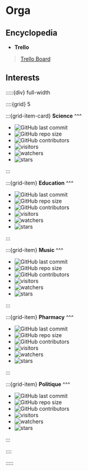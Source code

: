 # Orga

## Encyclopedia

- **Trello**

<blockquote class="trello-board-compact">
  <a href="https://trello.com/b/6fSWY6uW/nb-master">Trello Board</a>
</blockquote>

## Interests

:::::{div} full-width

::::{grid} 5

:::{grid-item-card}
**Science**
^^^

- ![GitHub last commit](https://img.shields.io/github/last-commit/Deugz/nb-master?color=green&style=plastic) 
- ![GitHub repo size](https://img.shields.io/github/repo-size/Deugz/nb-master?color=yellow&style=plastic) 
- ![GitHub contributors](https://img.shields.io/github/contributors/Deugz/nb-master?color=red&style=plastic) 
- ![visitors](https://page-views.glitch.me/badge?page_id=https://deugz.github.io/nb-master/_build/html/intro.html) 
- ![watchers](https://img.shields.io/github/watchers/Deugz/nb-master?style=social) 
- ![stars](https://img.shields.io/github/stars/Deugz/nb-master?style=social)


:::

:::{grid-item}
**Education**
^^^

- ![GitHub last commit](https://img.shields.io/github/last-commit/Deugz/nb-master?color=green&style=plastic) 
- ![GitHub repo size](https://img.shields.io/github/repo-size/Deugz/nb-master?color=yellow&style=plastic) 
- ![GitHub contributors](https://img.shields.io/github/contributors/Deugz/nb-master?color=red&style=plastic) 
- ![visitors](https://page-views.glitch.me/badge?page_id=https://deugz.github.io/nb-master/_build/html/intro.html) 
- ![watchers](https://img.shields.io/github/watchers/Deugz/nb-master?style=social) 
- ![stars](https://img.shields.io/github/stars/Deugz/nb-master?style=social)


:::

:::{grid-item}
**Music**
^^^

- ![GitHub last commit](https://img.shields.io/github/last-commit/Deugz/nb-master?color=green&style=plastic) 
- ![GitHub repo size](https://img.shields.io/github/repo-size/Deugz/nb-master?color=yellow&style=plastic) 
- ![GitHub contributors](https://img.shields.io/github/contributors/Deugz/nb-master?color=red&style=plastic) 
- ![visitors](https://page-views.glitch.me/badge?page_id=https://deugz.github.io/nb-master/_build/html/intro.html) 
- ![watchers](https://img.shields.io/github/watchers/Deugz/nb-master?style=social) 
- ![stars](https://img.shields.io/github/stars/Deugz/nb-master?style=social)


:::

:::{grid-item}
**Pharmacy**
^^^

- ![GitHub last commit](https://img.shields.io/github/last-commit/Deugz/nb-master?color=green&style=plastic) 
- ![GitHub repo size](https://img.shields.io/github/repo-size/Deugz/nb-master?color=yellow&style=plastic) 
- ![GitHub contributors](https://img.shields.io/github/contributors/Deugz/nb-master?color=red&style=plastic) 
- ![visitors](https://page-views.glitch.me/badge?page_id=https://deugz.github.io/nb-master/_build/html/intro.html) 
- ![watchers](https://img.shields.io/github/watchers/Deugz/nb-master?style=social) 
- ![stars](https://img.shields.io/github/stars/Deugz/nb-master?style=social)

:::

:::{grid-item}
**Politique**
^^^

- ![GitHub last commit](https://img.shields.io/github/last-commit/Deugz/nb-master?color=green&style=plastic) 
- ![GitHub repo size](https://img.shields.io/github/repo-size/Deugz/nb-master?color=yellow&style=plastic) 
- ![GitHub contributors](https://img.shields.io/github/contributors/Deugz/nb-master?color=red&style=plastic) 
- ![visitors](https://page-views.glitch.me/badge?page_id=https://deugz.github.io/nb-master/_build/html/intro.html) 
- ![watchers](https://img.shields.io/github/watchers/Deugz/nb-master?style=social) 
- ![stars](https://img.shields.io/github/stars/Deugz/nb-master?style=social)


:::

::::

:::::